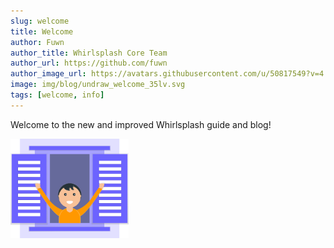 ```yaml
---
slug: welcome
title: Welcome
author: Fuwn
author_title: Whirlsplash Core Team
author_url: https://github.com/fuwn
author_image_url: https://avatars.githubusercontent.com/u/50817549?v=4
image: img/blog/undraw_welcome_35lv.svg
tags: [welcome, info]
---
```


Welcome to the new and improved Whirlsplash guide and blog!

<img src="/img/blog/undraw_welcome_3gvl.svg" alt="Welcome" width="37.5%" />
